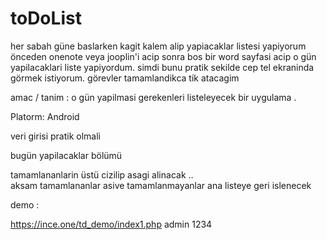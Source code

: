 # toDoList

her sabah güne baslarken kagit kalem alip yapiacaklar  listesi yapiyorum 
önceden onenote veya jooplin'i  acip  sonra bos bir word sayfasi acip o gün yapilacaklari liste yapiyordum. 
simdi bunu pratik sekilde cep tel ekraninda görmek istiyorum.  görevler tamamlandikca tik atacagim 

amac / tanim  :
o gün yapilmasi gerekenleri listeleyecek  bir uygulama . 

Platorm:
Android 


veri girisi pratik olmali

bugün yapilacaklar bölümü  

tamamlananlarin üstü cizilip asagi alinacak ..  
aksam tamamlananlar asive tamamlanmayanlar ana listeye geri islenecek  

demo :   

https://ince.one/td_demo/index1.php
admin
1234
